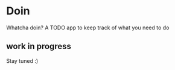 # Doin

Whatcha doin? A TODO app to keep track of what you need to do

## work in progress

Stay tuned :) 
